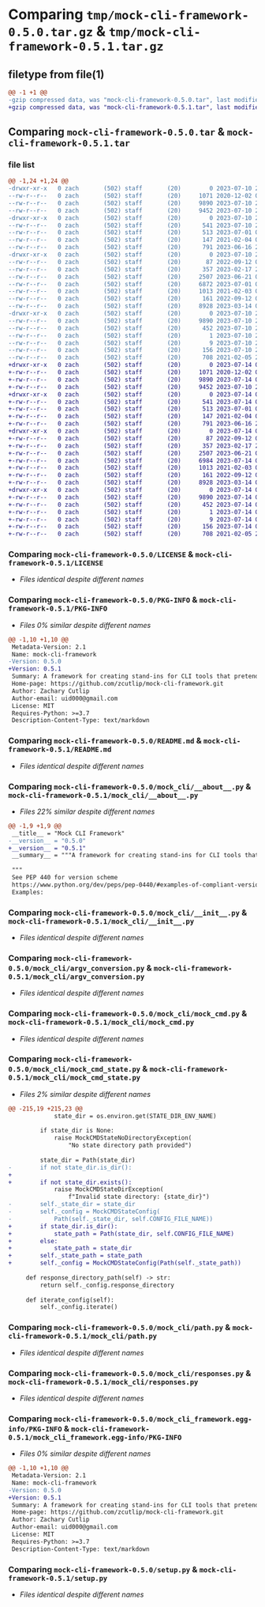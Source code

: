 # Comparing `tmp/mock-cli-framework-0.5.0.tar.gz` & `tmp/mock-cli-framework-0.5.1.tar.gz`

## filetype from file(1)

```diff
@@ -1 +1 @@
-gzip compressed data, was "mock-cli-framework-0.5.0.tar", last modified: Mon Jul 10 22:51:27 2023, max compression
+gzip compressed data, was "mock-cli-framework-0.5.1.tar", last modified: Fri Jul 14 02:07:03 2023, max compression
```

## Comparing `mock-cli-framework-0.5.0.tar` & `mock-cli-framework-0.5.1.tar`

### file list

```diff
@@ -1,24 +1,24 @@
-drwxr-xr-x   0 zach       (502) staff       (20)        0 2023-07-10 22:51:27.909373 mock-cli-framework-0.5.0/
--rw-r--r--   0 zach       (502) staff       (20)     1071 2020-12-02 02:55:12.000000 mock-cli-framework-0.5.0/LICENSE
--rw-r--r--   0 zach       (502) staff       (20)     9890 2023-07-10 22:51:27.909436 mock-cli-framework-0.5.0/PKG-INFO
--rw-r--r--   0 zach       (502) staff       (20)     9452 2023-07-10 22:44:06.000000 mock-cli-framework-0.5.0/README.md
-drwxr-xr-x   0 zach       (502) staff       (20)        0 2023-07-10 22:51:27.908559 mock-cli-framework-0.5.0/mock_cli/
--rw-r--r--   0 zach       (502) staff       (20)      541 2023-07-10 22:50:10.000000 mock-cli-framework-0.5.0/mock_cli/__about__.py
--rw-r--r--   0 zach       (502) staff       (20)      513 2023-07-01 05:01:04.000000 mock-cli-framework-0.5.0/mock_cli/__init__.py
--rw-r--r--   0 zach       (502) staff       (20)      147 2021-02-04 03:22:02.000000 mock-cli-framework-0.5.0/mock_cli/about.py
--rw-r--r--   0 zach       (502) staff       (20)      791 2023-06-16 22:37:28.000000 mock-cli-framework-0.5.0/mock_cli/argv_conversion.py
-drwxr-xr-x   0 zach       (502) staff       (20)        0 2023-07-10 22:51:27.908712 mock-cli-framework-0.5.0/mock_cli/data/
--rw-r--r--   0 zach       (502) staff       (20)       87 2022-09-12 01:48:18.000000 mock-cli-framework-0.5.0/mock_cli/data/__init__.py
--rw-r--r--   0 zach       (502) staff       (20)      357 2023-02-17 23:11:41.000000 mock-cli-framework-0.5.0/mock_cli/hashing.py
--rw-r--r--   0 zach       (502) staff       (20)     2507 2023-06-21 02:46:51.000000 mock-cli-framework-0.5.0/mock_cli/mock_cmd.py
--rw-r--r--   0 zach       (502) staff       (20)     6872 2023-07-01 05:01:04.000000 mock-cli-framework-0.5.0/mock_cli/mock_cmd_state.py
--rw-r--r--   0 zach       (502) staff       (20)     1013 2021-02-03 00:37:32.000000 mock-cli-framework-0.5.0/mock_cli/path.py
--rw-r--r--   0 zach       (502) staff       (20)      161 2022-09-12 00:48:54.000000 mock-cli-framework-0.5.0/mock_cli/pkg_resources.py
--rw-r--r--   0 zach       (502) staff       (20)     8928 2023-03-14 03:44:06.000000 mock-cli-framework-0.5.0/mock_cli/responses.py
-drwxr-xr-x   0 zach       (502) staff       (20)        0 2023-07-10 22:51:27.909256 mock-cli-framework-0.5.0/mock_cli_framework.egg-info/
--rw-r--r--   0 zach       (502) staff       (20)     9890 2023-07-10 22:51:27.000000 mock-cli-framework-0.5.0/mock_cli_framework.egg-info/PKG-INFO
--rw-r--r--   0 zach       (502) staff       (20)      452 2023-07-10 22:51:27.000000 mock-cli-framework-0.5.0/mock_cli_framework.egg-info/SOURCES.txt
--rw-r--r--   0 zach       (502) staff       (20)        1 2023-07-10 22:51:27.000000 mock-cli-framework-0.5.0/mock_cli_framework.egg-info/dependency_links.txt
--rw-r--r--   0 zach       (502) staff       (20)        9 2023-07-10 22:51:27.000000 mock-cli-framework-0.5.0/mock_cli_framework.egg-info/top_level.txt
--rw-r--r--   0 zach       (502) staff       (20)      156 2023-07-10 22:51:27.909660 mock-cli-framework-0.5.0/setup.cfg
--rw-r--r--   0 zach       (502) staff       (20)      708 2021-02-05 23:19:45.000000 mock-cli-framework-0.5.0/setup.py
+drwxr-xr-x   0 zach       (502) staff       (20)        0 2023-07-14 02:07:03.650325 mock-cli-framework-0.5.1/
+-rw-r--r--   0 zach       (502) staff       (20)     1071 2020-12-02 02:55:12.000000 mock-cli-framework-0.5.1/LICENSE
+-rw-r--r--   0 zach       (502) staff       (20)     9890 2023-07-14 02:07:03.650398 mock-cli-framework-0.5.1/PKG-INFO
+-rw-r--r--   0 zach       (502) staff       (20)     9452 2023-07-10 22:44:06.000000 mock-cli-framework-0.5.1/README.md
+drwxr-xr-x   0 zach       (502) staff       (20)        0 2023-07-14 02:07:03.649345 mock-cli-framework-0.5.1/mock_cli/
+-rw-r--r--   0 zach       (502) staff       (20)      541 2023-07-14 02:06:14.000000 mock-cli-framework-0.5.1/mock_cli/__about__.py
+-rw-r--r--   0 zach       (502) staff       (20)      513 2023-07-01 05:01:04.000000 mock-cli-framework-0.5.1/mock_cli/__init__.py
+-rw-r--r--   0 zach       (502) staff       (20)      147 2021-02-04 03:22:02.000000 mock-cli-framework-0.5.1/mock_cli/about.py
+-rw-r--r--   0 zach       (502) staff       (20)      791 2023-06-16 22:37:28.000000 mock-cli-framework-0.5.1/mock_cli/argv_conversion.py
+drwxr-xr-x   0 zach       (502) staff       (20)        0 2023-07-14 02:07:03.649590 mock-cli-framework-0.5.1/mock_cli/data/
+-rw-r--r--   0 zach       (502) staff       (20)       87 2022-09-12 01:48:18.000000 mock-cli-framework-0.5.1/mock_cli/data/__init__.py
+-rw-r--r--   0 zach       (502) staff       (20)      357 2023-02-17 23:11:41.000000 mock-cli-framework-0.5.1/mock_cli/hashing.py
+-rw-r--r--   0 zach       (502) staff       (20)     2507 2023-06-21 02:46:51.000000 mock-cli-framework-0.5.1/mock_cli/mock_cmd.py
+-rw-r--r--   0 zach       (502) staff       (20)     6984 2023-07-14 02:06:01.000000 mock-cli-framework-0.5.1/mock_cli/mock_cmd_state.py
+-rw-r--r--   0 zach       (502) staff       (20)     1013 2021-02-03 00:37:32.000000 mock-cli-framework-0.5.1/mock_cli/path.py
+-rw-r--r--   0 zach       (502) staff       (20)      161 2022-09-12 00:48:54.000000 mock-cli-framework-0.5.1/mock_cli/pkg_resources.py
+-rw-r--r--   0 zach       (502) staff       (20)     8928 2023-03-14 03:44:06.000000 mock-cli-framework-0.5.1/mock_cli/responses.py
+drwxr-xr-x   0 zach       (502) staff       (20)        0 2023-07-14 02:07:03.650220 mock-cli-framework-0.5.1/mock_cli_framework.egg-info/
+-rw-r--r--   0 zach       (502) staff       (20)     9890 2023-07-14 02:07:03.000000 mock-cli-framework-0.5.1/mock_cli_framework.egg-info/PKG-INFO
+-rw-r--r--   0 zach       (502) staff       (20)      452 2023-07-14 02:07:03.000000 mock-cli-framework-0.5.1/mock_cli_framework.egg-info/SOURCES.txt
+-rw-r--r--   0 zach       (502) staff       (20)        1 2023-07-14 02:07:03.000000 mock-cli-framework-0.5.1/mock_cli_framework.egg-info/dependency_links.txt
+-rw-r--r--   0 zach       (502) staff       (20)        9 2023-07-14 02:07:03.000000 mock-cli-framework-0.5.1/mock_cli_framework.egg-info/top_level.txt
+-rw-r--r--   0 zach       (502) staff       (20)      156 2023-07-14 02:07:03.650609 mock-cli-framework-0.5.1/setup.cfg
+-rw-r--r--   0 zach       (502) staff       (20)      708 2021-02-05 23:19:45.000000 mock-cli-framework-0.5.1/setup.py
```

### Comparing `mock-cli-framework-0.5.0/LICENSE` & `mock-cli-framework-0.5.1/LICENSE`

 * *Files identical despite different names*

### Comparing `mock-cli-framework-0.5.0/PKG-INFO` & `mock-cli-framework-0.5.1/PKG-INFO`

 * *Files 0% similar despite different names*

```diff
@@ -1,10 +1,10 @@
 Metadata-Version: 2.1
 Name: mock-cli-framework
-Version: 0.5.0
+Version: 0.5.1
 Summary: A framework for creating stand-ins for CLI tools that pretend to be the real thing for when "the real thing" isn't suitable, such as in automated tests.
 Home-page: https://github.com/zcutlip/mock-cli-framework.git
 Author: Zachary Cutlip
 Author-email: uid000@gmail.com
 License: MIT
 Requires-Python: >=3.7
 Description-Content-Type: text/markdown
```

### Comparing `mock-cli-framework-0.5.0/README.md` & `mock-cli-framework-0.5.1/README.md`

 * *Files identical despite different names*

### Comparing `mock-cli-framework-0.5.0/mock_cli/__about__.py` & `mock-cli-framework-0.5.1/mock_cli/__about__.py`

 * *Files 22% similar despite different names*

```diff
@@ -1,9 +1,9 @@
 __title__ = "Mock CLI Framework"
-__version__ = "0.5.0"
+__version__ = "0.5.1"
 __summary__ = """A framework for creating stand-ins for CLI tools that pretend to be the real thing for when "the real thing" isn't suitable, such as in automated tests."""
 
 """
 See PEP 440 for version scheme
 https://www.python.org/dev/peps/pep-0440/#examples-of-compliant-version-schemes
 Examples:
```

### Comparing `mock-cli-framework-0.5.0/mock_cli/__init__.py` & `mock-cli-framework-0.5.1/mock_cli/__init__.py`

 * *Files identical despite different names*

### Comparing `mock-cli-framework-0.5.0/mock_cli/argv_conversion.py` & `mock-cli-framework-0.5.1/mock_cli/argv_conversion.py`

 * *Files identical despite different names*

### Comparing `mock-cli-framework-0.5.0/mock_cli/mock_cmd.py` & `mock-cli-framework-0.5.1/mock_cli/mock_cmd.py`

 * *Files identical despite different names*

### Comparing `mock-cli-framework-0.5.0/mock_cli/mock_cmd_state.py` & `mock-cli-framework-0.5.1/mock_cli/mock_cmd_state.py`

 * *Files 2% similar despite different names*

```diff
@@ -215,19 +215,23 @@
             state_dir = os.environ.get(STATE_DIR_ENV_NAME)
 
         if state_dir is None:
             raise MockCMDStateNoDirectoryException(
                 "No state directory path provided")
 
         state_dir = Path(state_dir)
-        if not state_dir.is_dir():
+
+        if not state_dir.exists():
             raise MockCMDStateDirException(
                 f"Invalid state directory: {state_dir}")
-        self._state_dir = state_dir
-        self._config = MockCMDStateConfig(
-            Path(self._state_dir, self.CONFIG_FILE_NAME))
+        if state_dir.is_dir():
+            state_path = Path(state_dir, self.CONFIG_FILE_NAME)
+        else:
+            state_path = state_dir
+        self._state_path = state_path
+        self._config = MockCMDStateConfig(Path(self._state_path))
 
     def response_directory_path(self) -> str:
         return self._config.response_directory
 
     def iterate_config(self):
         self._config.iterate()
```

### Comparing `mock-cli-framework-0.5.0/mock_cli/path.py` & `mock-cli-framework-0.5.1/mock_cli/path.py`

 * *Files identical despite different names*

### Comparing `mock-cli-framework-0.5.0/mock_cli/responses.py` & `mock-cli-framework-0.5.1/mock_cli/responses.py`

 * *Files identical despite different names*

### Comparing `mock-cli-framework-0.5.0/mock_cli_framework.egg-info/PKG-INFO` & `mock-cli-framework-0.5.1/mock_cli_framework.egg-info/PKG-INFO`

 * *Files 0% similar despite different names*

```diff
@@ -1,10 +1,10 @@
 Metadata-Version: 2.1
 Name: mock-cli-framework
-Version: 0.5.0
+Version: 0.5.1
 Summary: A framework for creating stand-ins for CLI tools that pretend to be the real thing for when "the real thing" isn't suitable, such as in automated tests.
 Home-page: https://github.com/zcutlip/mock-cli-framework.git
 Author: Zachary Cutlip
 Author-email: uid000@gmail.com
 License: MIT
 Requires-Python: >=3.7
 Description-Content-Type: text/markdown
```

### Comparing `mock-cli-framework-0.5.0/setup.py` & `mock-cli-framework-0.5.1/setup.py`

 * *Files identical despite different names*

